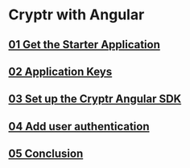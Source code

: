 # Cryptr with Angular

## [01 Get the Starter Application](https://github.com/cryptr-examples/cryptr-vue2-sample/tree/01-get-the-starter-application)

## [02 Application Keys](https://github.com/cryptr-examples/cryptr-vue2-sample/tree/02-application-keys)

## [03 Set up the Cryptr Angular SDK](https://github.com/cryptr-examples/cryptr-vue2-sample/tree/03-set-up-the-cryptr-angular-sdk)

## [04 Add user authentication](https://github.com/cryptr-examples/cryptr-vue2-sample/tree/04-add-user-authentication)

## [05 Conclusion](https://github.com/cryptr-examples/cryptr-vue2-sample/tree/05-conclusion)
